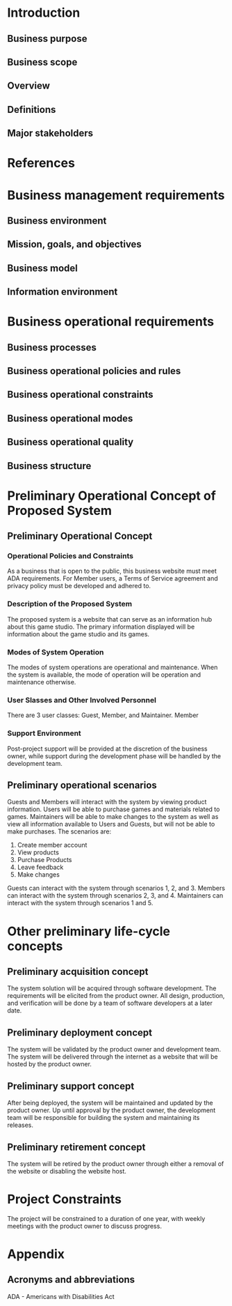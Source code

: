 # Introduction
## Business purpose
## Business scope
## Overview
## Definitions 
## Major stakeholders 

# References

# Business management requirements
## Business environment
## Mission, goals, and objectives
## Business model
## Information environment

# Business operational requirements
## Business processes
## Business operational policies and rules
## Business operational constraints
## Business operational modes
## Business operational quality
## Business structure

# Preliminary Operational Concept of Proposed System
## Preliminary Operational Concept
### Operational Policies and Constraints
As a business that is open to the public, this business website must meet ADA requirements. For Member users, a Terms of Service agreement and privacy policy must be developed and adhered to.

### Description of the Proposed System
The proposed system is a website that can serve as an information hub about this game studio. The primary information displayed will be information about the game studio and its games.


### Modes of System Operation
The modes of system operations are operational and maintenance. When the system is available, the mode of operation will be operation and maintenance otherwise.

### User Slasses and Other Involved Personnel
There are 3 user classes: Guest, Member, and Maintainer. 
Member
### Support Environment
Post-project support will be provided at the discretion of the business owner, while support during the development phase will be handled by the development team.

## Preliminary operational scenarios

Guests and Members will interact with the system by viewing product information. Users will be able to purchase games and materials related to games. Maintainers will be able to make changes to the system as well as view all information available to Users and Guests, but will not be able to make purchases.
The scenarios are:

1. Create member account
2. View products
3. Purchase Products
4. Leave feedback
5. Make changes

Guests can interact with the system through scenarios 1, 2, and 3.
Members can interact with the system through scenarios 2, 3, and 4.
Maintainers can interact with the system through scenarios 1 and 5.

# Other preliminary life-cycle concepts
## Preliminary acquisition concept
The system solution will be acquired through software development. The requirements will be elicited from the product owner. All design, production, and verification will be done by a team of software developers at a later date.

## Preliminary deployment concept
The system will be validated by the product owner and development team. The system will be delivered through the internet as a website that will be hosted by the product owner.

## Preliminary support concept
After being deployed, the system will be maintained and updated by the product owner. Up until approval by the product owner, the development team will be responsible for building the system and maintaining its releases.


## Preliminary retirement concept
The system will be retired by the product owner through either a removal of the website or disabling the website host.


# Project Constraints
The project will be constrained to a duration of one year, with weekly meetings with the product owner to discuss progress.

# Appendix
## Acronyms and abbreviations
ADA - Americans with Disabilities Act
